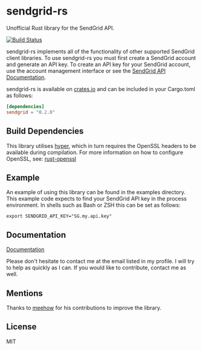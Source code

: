 # sendgrid-rs
Unofficial Rust library for the SendGrid API.

[![Build Status](https://travis-ci.org/gsquire/sendgrid-rs.svg?branch=master)](https://travis-ci.org/gsquire/sendgrid-rs)

sendgrid-rs implements all of the functionality of other supported SendGrid client libraries.
To use sendgrid-rs you must first create a SendGrid account and generate an API key. To create an API key for your SendGrid account, use the account management interface or see the [SendGrid API Documentation](https://sendgrid.com/docs/API_Reference/Web_API_v3/API_Keys/index.html).

sendgrid-rs is available on [crates.io](https://crates.io/crates/sendgrid) and can be included in your Cargo.toml as follows:

```toml
[dependencies]
sendgrid = "0.2.0"
```

## Build Dependencies

This library utilises [hyper](https://crates.io/crates/hyper), which in turn requires the OpenSSL headers to be available during compilation. For more information on how to configure OpenSSL, see: [rust-openssl](https://github.com/sfackler/rust-openssl)

## Example

An example of using this library can be found in the examples directory. This example code expects to find your SendGrid API key in the process environment. In shells such as Bash or ZSH this can be set as follows:

```shell
export SENDGRID_API_KEY="SG.my.api.key"
```

## Documentation
[Documentation](https://gsquire.github.io/docs/rust/sendgrid)

Please don't hesitate to contact me at the email listed in my profile. I will
try to help as quickly as I can. If you would like to contribute, contact me
as well.

## Mentions
Thanks to [meehow](https://github.com/meehow) for his contributions to improve the library.

## License
MIT

